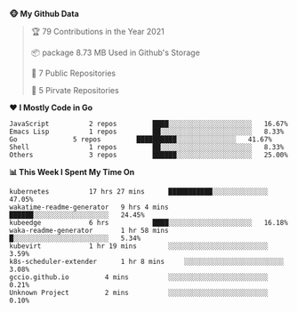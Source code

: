 <!--START_SECTION:waka-->
**🐵 My Github Data**
> 🏆 79 Contributions in the Year 2021
 >
> 📦 package 8.73 MB Used in Github's Storage
 >
> 🚪 7 Public Repositories
 >
> 🔑 5 Pirvate Repositories
 >

**❤ I Mostly Code in Go**

```text
JavaScript			2 repos			████░░░░░░░░░░░░░░░░░░░░░	16.67%
Emacs Lisp			1 repos			██░░░░░░░░░░░░░░░░░░░░░░░	8.33%
Go				5 repos			██████████░░░░░░░░░░░░░░░	41.67%
Shell				1 repos			██░░░░░░░░░░░░░░░░░░░░░░░	8.33%
Others				3 repos			██████░░░░░░░░░░░░░░░░░░░	25.00%
```

**📊 This Week I Spent My Time On**
```text
kubernetes			17 hrs 27 mins		███████████░░░░░░░░░░░░░░	47.05%
wakatime-readme-generator	9 hrs 4 mins		██████░░░░░░░░░░░░░░░░░░░	24.45%
kubeedge			6 hrs			████░░░░░░░░░░░░░░░░░░░░░	16.18%
waka-readme-generator		1 hr 58 mins		█░░░░░░░░░░░░░░░░░░░░░░░░	5.34%
kubevirt			1 hr 19 mins		░░░░░░░░░░░░░░░░░░░░░░░░░	3.59%
k8s-scheduler-extender		1 hr 8 mins		░░░░░░░░░░░░░░░░░░░░░░░░░	3.08%
gccio.github.io			4 mins			░░░░░░░░░░░░░░░░░░░░░░░░░	0.21%
Unknown Project			2 mins			░░░░░░░░░░░░░░░░░░░░░░░░░	0.10%
```

<!--END_SECTION:waka-->
